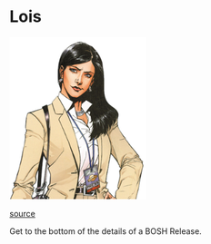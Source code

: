 # Lois

<img src="https://github.com/7hunderbird/lois/raw/master/images/LoisLane-1.png" width="240" title="Lois Lane" alt="Journalist for Daily Planet">

[source](https://en.wikipedia.org/wiki/Lois_Lane)

Get to the bottom of the details of a BOSH Release.
